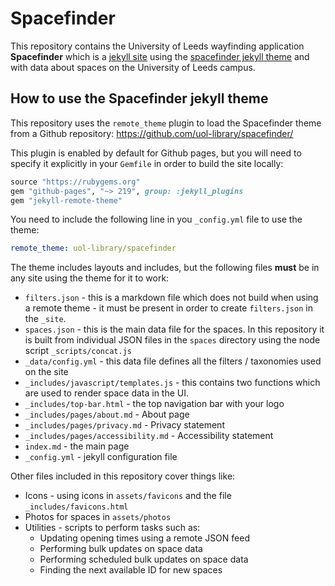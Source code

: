 Spacefinder
===========

This repository contains the University of Leeds wayfinding application **Spacefinder** which is a [jekyll site](https://jekyllrb.com/) using the [spacefinder jekyll theme](https://github.com/uol-library/spacefinder/) and with data about spaces on the University of Leeds campus.

How to use the Spacefinder jekyll theme
---------------------------------------

This repository uses the `remote_theme` plugin to load the Spacefinder theme from a Github repository: https://github.com/uol-library/spacefinder/

This plugin is enabled by default for Github pages, but you will need to specify it explicitly in your `Gemfile` in order to build the site locally:

```ruby
source "https://rubygems.org"
gem "github-pages", "~> 219", group: :jekyll_plugins
gem "jekyll-remote-theme"
```

You need to include the following line in you `_config.yml` file to use the theme:

```yaml
remote_theme: uol-library/spacefinder
```

The theme includes layouts and includes, but the following files **must** be in any site using the theme for it to work:

* `filters.json` - this is a markdown file which does not build when using a remote theme - it must be present in order to create `filters.json` in the `_site`.
* `spaces.json` - this is the main data file for the spaces. In this repository it is built from individual JSON files in the `spaces` directory using the node script `_scripts/concat.js`
* `_data/config.yml` - this data file defines all the filters / taxonomies used on the site
* `_includes/javascript/templates.js` - this contains two functions which are used to render space data in the UI.
* `_includes/top-bar.html` - the top navigation bar with your logo
* `_includes/pages/about.md` - About page
* `_includes/pages/privacy.md` - Privacy statement
* `_includes/pages/accessibility.md` - Accessibility statement
* `index.md` - the main page
* `_config.yml` - jekyll configuration file

Other files included in this repository cover things like:

* Icons - using icons in `assets/favicons` and the file `_includes/favicons.html`
* Photos for spaces in `assets/photos`
* Utilities - scripts to perform tasks such as:
  * Updating opening times using a remote JSON feed
  * Performing bulk updates on space data
  * Performing scheduled bulk updates on space data
  * Finding the next available ID for new spaces

